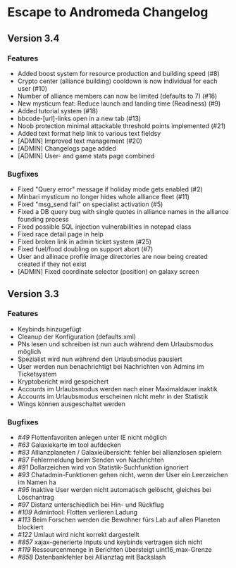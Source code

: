 Escape to Andromeda Changelog
=============================

Version 3.4
------------

### Features ###

 * Added boost system for resource production and building speed (#8)
 * Crypto center (alliance building) cooldown is now individual for each user (#10)
 * Number of alliance members can now be limited (defaults to 7) (#16)
 * New mysticum feat: Reduce launch and landing time (Readiness) (#9)
 * Added tutorial system (#18)
 * bbcode-[url]-links open in a new tab (#13)
 * Noob protection minimal attackable threshold points implemented (#21)
 * Added text format help link to various text fieldsy
 * [ADMIN] Improved text management (#20)
 * [ADMIN] Changelogs page added
 * [ADMIN] User- and game stats page combined

### Bugfixes ###

 * Fixed "Query error" message if holiday mode gets enabled (#2)
 * Minbari mysticum no longer hides whole alliance fleet (#11)
 * Fixed "msg_send fail" on specialist activation (#5)
 * Fixed a DB query bug with single quotes in alliance names in the alliance founding process
 * Fixed possible SQL injection vulnerabilities in notepad class
 * Fixed race detail page in help
 * Fixed broken link in admin ticket system (#25)
 * Fixed fuel/food doubling on support abort (#7)
 * User and allinace profile image directories are now being created created if they not exist
 * [ADMIN] Fixed coordinate selector (position) on galaxy screen 

Version 3.3
-----------

### Features ###

 * Keybinds hinzugefügt
 * Cleanup der Konfiguration (defaults.xml)
 * PNs lesen und schreiben ist nun auch während dem Urlaubsmodus möglich
 * Spezialist wird nun während den Urlaubsmodus pausiert
 * User werden nun benachrichtigt bei Nachrichten von Admins im Ticketsystem
 * Kryptobericht wird gespeichert
 * Accounts im Urlaubsmodus werden nach einer Maximaldauer inaktik
 * Accounts im Urlaubsmodus erscheinen nicht mehr in der Statistik
 * Wings können ausgeschaltet werden


### Bugfixes ###

  * *#49* Flottenfavoriten anlegen unter IE nicht möglich
  * *#63* Galaxiekarte im tool aufdecken
  * *#83* Allianzplaneten / Galaxieübersicht: fehler bei allianzlosen spielern
  * *#87* Fehlermeldung beim Senden von Nachrichten
  * *#91* Dollarzeichen wird von Statistik-Suchfunktion ignoriert
  * *#93* Chatadmin-Funktionen gehen nicht, wenn der User ein Leerzeichen im Namen ha
  * *#95* Inaktive User werden nicht automatisch gelöscht, gleiches bei Löschantrag
  * *#97* Distanz unterschiedlich bei Hin- und Rückflug
  * *#109* Admintool: Flotten verlieren Ladung
  * *#113* Beim Forschen werden die Bewohner fürs Lab auf allen Planeten blockiert
  * *#122* Umlaut wird nicht korrekt dargestellt
  * *#857* xajax-generierte Inputs und keybinds vertragen sich nicht
  * *#119* Ressourcenmenge in Berichten übersteigt uint16_max-Grenze
  * *#858* Datenbankfehler bei Allianztag mit Backslash 
